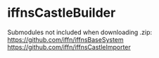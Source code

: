 # iffnsCastleBuilder
 
Submodules not included when downloading .zip:
https://github.com/iffn/iffnsBaseSystem
https://github.com/iffn/iffnsCastleImporter
